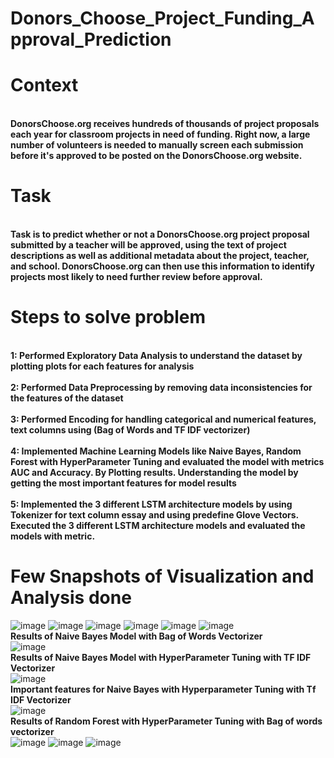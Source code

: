 # Donors_Choose_Project_Funding_Approval_Prediction
# Context
<b><br>DonorsChoose.org receives hundreds of thousands of project proposals each year for classroom projects in need of funding. Right now, a large number of volunteers is needed to manually screen each submission before it's approved to be posted on the DonorsChoose.org website.</b></br>
# Task
<b><br> Task is to predict whether or not a DonorsChoose.org project proposal submitted by a teacher will be approved, using the text of project descriptions as well as additional metadata about the project, teacher, and school. DonorsChoose.org can then use this information to identify projects most likely to need further review before approval.</br></b>

# Steps to solve problem
<b><br>1: Performed Exploratory Data Analysis to understand the dataset by plotting plots for each features for analysis </br></b>
<b><br>2: Performed Data Preprocessing by removing data inconsistencies for the features of the dataset </br></b>
<b><br>3: Performed Encoding for handling categorical and numerical features, text columns using (Bag of Words and TF IDF vectorizer) </br></b>
<b><br>4: Implemented Machine Learning Models like Naive Bayes, Random Forest with HyperParameter Tuning and evaluated the model with metrics AUC and Accuracy. By Plotting results. Understanding the model by getting the most important features for model results </br></b>
<b><br>5: Implemented the 3 different LSTM architecture models by using Tokenizer for text column essay and using predefine Glove Vectors. Executed the 3 different LSTM architecture models and evaluated the models with metric.</br></b>

# Few Snapshots of Visualization and Analysis done

![image](https://user-images.githubusercontent.com/55294349/132895293-07ef19da-a9d0-412b-9c4b-898a7e8a53e7.png)
![image](https://user-images.githubusercontent.com/55294349/132895241-373bc2f3-234a-4fbf-82a7-da2347586113.png)
![image](https://user-images.githubusercontent.com/55294349/132895536-f466ee3d-da8a-40dd-8cf9-0406fa74a75d.png)
![image](https://user-images.githubusercontent.com/55294349/132895547-b44c4a05-db3c-46ee-bccd-3f737738932f.png)
![image](https://user-images.githubusercontent.com/55294349/132895583-ffdb58df-ee5d-4d07-9cc4-0bd7af92837a.png)
![image](https://user-images.githubusercontent.com/55294349/132895648-b8c17589-5332-47a3-aa8a-bb15e0e46f35.png)
<b><br> Results of Naive Bayes Model with Bag of Words Vectorizer </b></br>
![image](https://user-images.githubusercontent.com/55294349/132895771-446b94ed-a330-4416-886a-ffd7502a0f1d.png)
<b><br> Results of Naive Bayes Model with HyperParameter Tuning with TF IDF Vectorizer </b></br>
![image](https://user-images.githubusercontent.com/55294349/132895978-34c51e2c-9369-4c9b-9047-77b6b26e07bf.png)
<b><br> Important features for Naive Bayes with Hyperparameter Tuning with Tf IDF Vectorizer </br></b>
![image](https://user-images.githubusercontent.com/55294349/132896059-c65d4cbe-cb5f-409a-b2a9-a9ccd345615d.png)
<b><br> Results of Random Forest with HyperParameter Tuning with Bag of words vectorizer </br></b>
![image](https://user-images.githubusercontent.com/55294349/132896561-bf881ee2-0877-4a90-baf1-e445d2bd7946.png)
![image](https://user-images.githubusercontent.com/55294349/132896599-4ff21527-f679-4953-9078-a1c9580841a1.png)
![image](https://user-images.githubusercontent.com/55294349/132897027-4f0214eb-3374-43ea-b0b1-20aa563b0fee.png)







